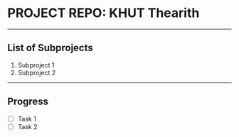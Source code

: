 # PROJECT REPO: KHUT Thearith

---

## List of Subprojects

1. Subproject 1
2. Subproject 2

---

##  Progress

- [ ] Task 1
- [ ] Task 2
